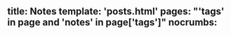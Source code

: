 title: Notes
template: 'posts.html'
pages: "'tags' in page and 'notes' in page['tags']"
nocrumbs:
---
